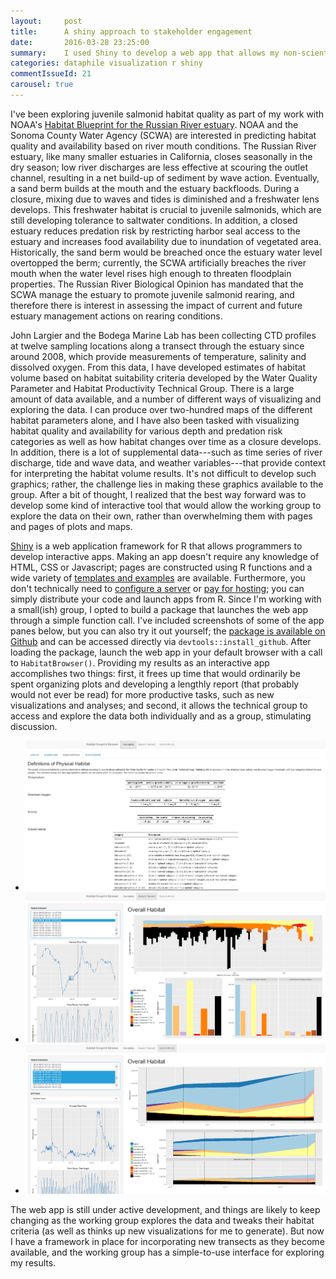 ```yaml
---
layout:     post
title:      A shiny approach to stakeholder engagement
date:       2016-03-28 23:25:00
summary:    I used Shiny to develop a web app that allows my non-scientist collaborators to explore my findings with minimal hand-holding.
categories: dataphile visualization r shiny
commentIssueId: 21
carousel: true
---
```


I've been exploring juvenile salmonid habitat quality as part of my work with 
NOAA's [Habitat Blueprint for the Russian River estuary](http://www.habitat.noaa.gov/habitatblueprint/russianriver.html).
NOAA and the Sonoma County Water Agency (SCWA) are interested in predicting 
habitat quality and availability based on river mouth conditions. The Russian 
River estuary, like many smaller estuaries in California, closes seasonally in 
the dry season; low river discharges are less effective at scouring the outlet 
channel, resulting in a net build-up of sediment by wave action. Eventually, a 
sand berm builds at the mouth and the estuary backfloods. During a closure, 
mixing due to waves and tides is diminished and a freshwater lens develops. 
This freshwater habitat is crucial to juvenile salmonids, which are still 
developing tolerance to saltwater conditions. In addition, a closed estuary 
reduces predation risk by restricting harbor seal access to the estuary and 
increases food availability due to inundation of vegetated area.
Historically, the 
sand berm would be breached once the estuary water level overtopped the berm; 
currently, the SCWA artificially breaches the river mouth when the water level
rises high enough to threaten floodplain properties. The Russian River 
Biological Opinion has mandated that the SCWA manage the estuary to promote
juvenile salmonid rearing, and therefore there is interest in assessing the 
impact of current and future estuary management actions on rearing conditions. 

John Largier and the Bodega Marine Lab has been collecting CTD profiles at 
twelve sampling locations along a transect through the estuary since around 2008, 
which provide measurements of temperature, salinity and dissolved oxygen. From 
this data, I have developed estimates of habitat volume based on habitat suitability 
criteria developed by the Water Quality Parameter and Habitat Productivity
Technical Group.  There is a large amount of data available, and a number of 
different ways of visualizing and exploring the data. I can produce over 
two-hundred maps of the different habitat parameters alone, 
and I have also been tasked with visualizing habitat quality and availability 
for various depth and predation risk categories as well as how habitat changes 
over time as a closure develops. In addition, there is a lot of supplemental 
data---such as time series of river discharge, tide and wave data, and weather
variables---that provide context for interpreting the habitat volume results.
It's not difficult to develop such graphics; rather, the challenge lies in 
making these graphics available to the group. After a bit of thought, I 
realized that the best way forward was to develop some kind of interactive tool
that would allow the working group to explore the data on their own, rather 
than overwhelming them with pages and pages of plots and maps.

[Shiny](http://shiny.rstudio.com/) is a web application framework for R that 
allows programmers to develop interactive apps. Making an app doesn't require 
any knowledge of HTML, CSS or Javascript; pages are constructed using R 
functions and a wide variety of 
[templates and examples](http://shiny.rstudio.com/gallery/) are available. 
Furthermore, you don't technically need to 
[configure a server](https://www.rstudio.com/products/shiny/download-server/) or 
[pay for hosting](http://www.shinyapps.io/); you can simply distribute your 
code and launch apps from R. 
Since I'm working with a small(ish) group, I opted to build a package that 
launches the web app through a simple function call. I've included screenshots 
of some of the app panes below, but you can also try it out yourself; the 
[package is available on Github](https://github.com/mkoohafkan/habitatblueprint) 
and can be accessed directly via `devtools::install_github`. After loading 
the package, launch the web app in your default browser with a call to 
`HabitatBrowser()`. Providing my results as an interactive app accomplishes 
two things: first, it frees up time that would ordinarily be spent organizing 
plots and developing a lengthly report (that probably would not ever be read) 
for more productive tasks, such as new visualizations and analyses; and second, 
it allows the technical group to access and explore the data both individually 
and as a group, stimulating discussion. 

<div class="flexslider">
  <ul class="slides">
    <li>
      <img src="/images/2016-03-28-blueprint-browser-1.png" />
    </li>
    <li>
      <img src="/images/2016-03-28-blueprint-browser-2.png" />
    </li>
    <li>
      <img src="/images/2016-03-28-blueprint-browser-3.png" />
    </li>
  </ul>
</div>



The web app is still under active development, and things are likely to keep
changing as the working group explores the data and tweaks their habitat
criteria (as well as thinks up new visualizations for me to generate). But 
now I have a framework in place for incorporating new transects as they become
available, and the working group has a simple-to-use interface for exploring 
my results.
